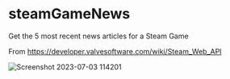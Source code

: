 # steamGameNews
Get the 5 most recent news articles for a Steam Game

From https://developer.valvesoftware.com/wiki/Steam_Web_API

![Screenshot 2023-07-03 114201](https://github.com/timiwashima/steamGameNews/assets/52045865/918909a3-9fc8-40ad-8ecb-9a706e589eb4)
